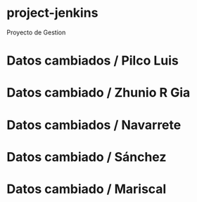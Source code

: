 # project-jenkins
Proyecto de Gestion

# Datos cambiados / Pilco Luis

# Datos cambiado / Zhunio R Gia

# Datos cambiados / Navarrete

# Datos cambiado / Sánchez

# Datos cambiado / Mariscal


